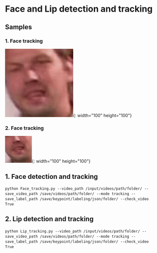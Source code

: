 # Face and Lip detection and tracking

## Samples
### 1. Face tracking
![Face_ex1](https://github.com/jungwook518/Face_Lip_detection_tracking/blob/master/samples/Face_ex1.gif){: width="100" height="100"}

### 2. Face tracking
![Lip_ex1](https://github.com/jungwook518/Face_Lip_detection_tracking/blob/master/samples/Lip_ex1.gif){: width="100" height="100"}

## 1. Face detection and tracking
```python Face_tracking.py --video_path /input/videos/path/folder/ --save_video_path /save/videos/path/folder/ --mode tracking --save_label_path /save/keypoint/labeling/json/folder/ --check_video True```

## 2. Lip detection and tracking
```python Lip_tracking.py --video_path /input/videos/path/folder/ --save_video_path /save/videos/path/folder/ --mode tracking --save_label_path /save/keypoint/labeling/json/folder/ --check_video True```

